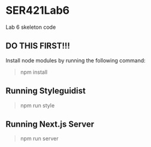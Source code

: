 # SER421Lab6
Lab 6 skeleton code

## DO THIS FIRST!!!
Install node modules by running the following command:

> npm install

## Running Styleguidist

> npm run style

## Running Next.js Server

> npm run server